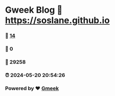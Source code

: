 # Gweek Blog :link: https://soslane.github.io 
### :page_facing_up: [14](https://soslane.github.io/tag.html) 
### :speech_balloon: 0 
### :hibiscus: 29258 
### :alarm_clock: 2024-05-20 20:54:26 
### Powered by :heart: [Gmeek](https://github.com/Meekdai/Gmeek)
